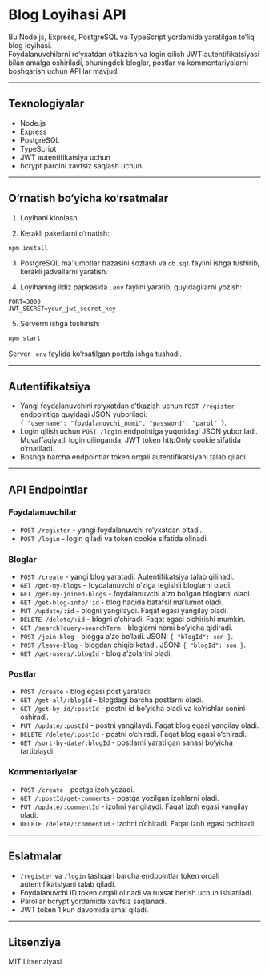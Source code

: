 # Blog Loyihasi API

Bu Node.js, Express, PostgreSQL va TypeScript yordamida yaratilgan to‘liq blog loyihasi.  
Foydalanuvchilarni ro‘yxatdan o‘tkazish va login qilish JWT autentifikatsiyasi bilan amalga oshiriladi, shuningdek bloglar, postlar va kommentariyalarni boshqarish uchun API lar mavjud.

---

## Texnologiyalar

- Node.js
- Express
- PostgreSQL
- TypeScript
- JWT autentifikatsiya uchun
- bcrypt parolni xavfsiz saqlash uchun

---

## O‘rnatish bo‘yicha ko‘rsatmalar

1. Loyihani klonlash.

2. Kerakli paketlarni o‘rnatish:

```bash
npm install
```

3. PostgreSQL ma’lumotlar bazasini sozlash va `db.sql` faylini ishga tushirib, kerakli jadvallarni yaratish.

4. Loyihaning ildiz papkasida `.env` faylini yaratib, quyidagilarni yozish:

```
PORT=3000
JWT_SECRET=your_jwt_secret_key
```

5. Serverni ishga tushirish:

```bash
npm start
```

Server `.env` faylida ko‘rsatilgan portda ishga tushadi.

---

## Autentifikatsiya

- Yangi foydalanuvchini ro‘yxatdan o‘tkazish uchun `POST /register` endpointiga quyidagi JSON yuboriladi:  
  `{ "username": "foydalanuvchi_nomi", "password": "parol" }`.
- Login qilish uchun `POST /login` endpointiga yuqoridagi JSON yuboriladi. Muvaffaqiyatli login qilinganda, JWT token httpOnly cookie sifatida o‘rnatiladi.
- Boshqa barcha endpointlar token orqali autentifikatsiyani talab qiladi.

---

## API Endpointlar

### Foydalanuvchilar

- `POST /register` - yangi foydalanuvchi ro‘yxatdan o‘tadi.
- `POST /login` - login qiladi va token cookie sifatida olinadi.

### Bloglar

- `POST /create` - yangi blog yaratadi. Autentifikatsiya talab qilinadi.
- `GET /get-my-blogs` - foydalanuvchi o‘ziga tegishli bloglarni oladi.
- `GET /get-my-joined-blogs` - foydalanuvchi a’zo bo‘lgan bloglarni oladi.
- `GET /get-blog-info/:id` - blog haqida batafsil ma’lumot oladi.
- `PUT /update/:id` - blogni yangilaydi. Faqat egasi yangilay oladi.
- `DELETE /delete/:id` - blogni o‘chiradi. Faqat egasi o‘chirishi mumkin.
- `GET /search?query=searchTerm` - bloglarni nomi bo‘yicha qidiradi.
- `POST /join-blog` - blogga a’zo bo‘ladi. JSON: `{ "blogId": son }`.
- `POST /leave-blog` - blogdan chiqib ketadi. JSON: `{ "blogId": son }`.
- `GET /get-users/:blogId` - blog a’zolarini oladi.

### Postlar

- `POST /create` - blog egasi post yaratadi.
- `GET /get-all/:blogId` - blogdagi barcha postlarni oladi.
- `GET /get-by-id/:postId` - postni id bo‘yicha oladi va ko‘rishlar sonini oshiradi.
- `PUT /update/:postId` - postni yangilaydi. Faqat blog egasi yangilay oladi.
- `DELETE /delete/:postId` - postni o‘chiradi. Faqat blog egasi o‘chiradi.
- `GET /sort-by-date/:blogId` - postlarni yaratilgan sanasi bo‘yicha tartiblaydi.

### Kommentariyalar

- `POST /create` - postga izoh yozadi.
- `GET /:postId/get-comments` - postga yozilgan izohlarni oladi.
- `PUT /update/:commentId` - izohni yangilaydi. Faqat izoh egasi yangilay oladi.
- `DELETE /delete/:commentId` - izohni o‘chiradi. Faqat izoh egasi o‘chiradi.

---

## Eslatmalar

- `/register` va `/login` tashqari barcha endpointlar token orqali autentifikatsiyani talab qiladi.
- Foydalanuvchi ID token orqali olinadi va ruxsat berish uchun ishlatiladi.
- Parollar bcrypt yordamida xavfsiz saqlanadi.
- JWT token 1 kun davomida amal qiladi.

---

## Litsenziya

MIT Litsenziyasi
